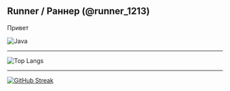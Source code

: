 ## Runner / Раннер (@runner_1213)
<p>Привет</p>

![Java](https://img.shields.io/badge/java-%23ED8B00.svg?style=for-the-badge&logo=openjdk&logoColor=white)

---
![Top Langs](https://github-readme-stats.vercel.app/api/top-langs/?username=runner1213&theme=tokyonight&locale=ru&size_weight=0.5&count_weight=0.5)

---
[![GitHub Streak](https://github-readme-streak-stats.herokuapp.com?user=runner1213&theme=tokyonight&locale=ru&date_format=j%20M%5B%20Y%5D)](https://git.io/streak-stats)
